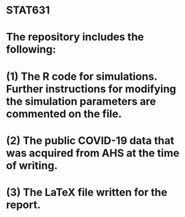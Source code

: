 # STAT631
# The repository includes the following:
# (1) The R code for simulations. Further instructions for modifying the simulation parameters are commented on the file.
# (2) The public COVID-19 data that was acquired from AHS at the time of writing.
# (3) The LaTeX file written for the report.
